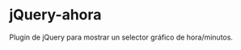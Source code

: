jQuery-ahora
====================

Plugin de jQuery para mostrar un selector gráfico de hora/minutos. 
